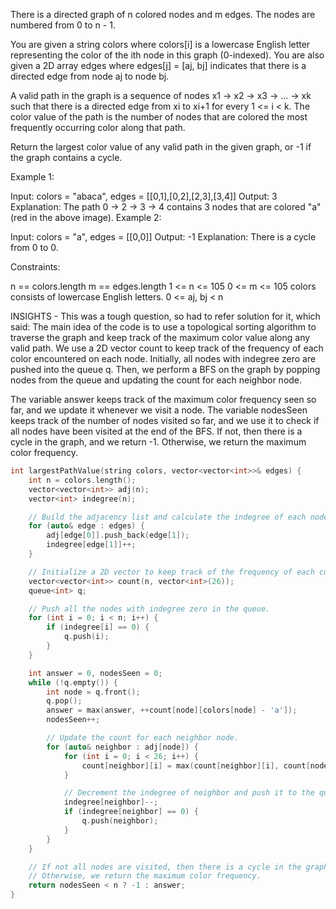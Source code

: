 There is a directed graph of n colored nodes and m edges. The nodes are numbered from 0 to n - 1.

You are given a string colors where colors[i] is a lowercase English letter representing the color of the ith node in this graph (0-indexed). You are also given a 2D array edges where edges[j] = [aj, bj] indicates that there is a directed edge from node aj to node bj.

A valid path in the graph is a sequence of nodes x1 -> x2 -> x3 -> ... -> xk such that there is a directed edge from xi to xi+1 for every 1 <= i < k. The color value of the path is the number of nodes that are colored the most frequently occurring color along that path.

Return the largest color value of any valid path in the given graph, or -1 if the graph contains a cycle.

 

Example 1:



Input: colors = "abaca", edges = [[0,1],[0,2],[2,3],[3,4]]
Output: 3
Explanation: The path 0 -> 2 -> 3 -> 4 contains 3 nodes that are colored "a" (red in the above image).
Example 2:



Input: colors = "a", edges = [[0,0]]
Output: -1
Explanation: There is a cycle from 0 to 0.
 

Constraints:

n == colors.length
m == edges.length
1 <= n <= 105
0 <= m <= 105
colors consists of lowercase English letters.
0 <= aj, bj < n

INSIGHTS - This was a tough question, so had to refer solution for it, which said:
The main idea of the code is to use a topological sorting algorithm to traverse the graph and keep track of the maximum color value along any valid path. We use a 2D vector count to keep track of the frequency of each color encountered on each node. Initially, all nodes with indegree zero are pushed into the queue q. Then, we perform a BFS on the graph by popping nodes from the queue and updating the count for each neighbor node.

The variable answer keeps track of the maximum color frequency seen so far, and we update it whenever we visit a node. The variable nodesSeen keeps track of the number of nodes visited so far, and we use it to check if all nodes have been visited at the end of the BFS. If not, then there is a cycle in the graph, and we return -1. Otherwise, we return the maximum color frequency.


```cpp
int largestPathValue(string colors, vector<vector<int>>& edges) {
    int n = colors.length();
    vector<vector<int>> adj(n);
    vector<int> indegree(n);

    // Build the adjacency list and calculate the indegree of each node.
    for (auto& edge : edges) {
        adj[edge[0]].push_back(edge[1]);
        indegree[edge[1]]++;
    }

    // Initialize a 2D vector to keep track of the frequency of each color on each node.
    vector<vector<int>> count(n, vector<int>(26));
    queue<int> q;

    // Push all the nodes with indegree zero in the queue.
    for (int i = 0; i < n; i++) {
        if (indegree[i] == 0) {
            q.push(i);
        }
    }

    int answer = 0, nodesSeen = 0;
    while (!q.empty()) {
        int node = q.front();
        q.pop();
        answer = max(answer, ++count[node][colors[node] - 'a']);
        nodesSeen++;

        // Update the count for each neighbor node.
        for (auto& neighbor : adj[node]) {
            for (int i = 0; i < 26; i++) {
                count[neighbor][i] = max(count[neighbor][i], count[node][i]);
            }

            // Decrement the indegree of neighbor and push it to the queue if its indegree becomes zero.
            indegree[neighbor]--;
            if (indegree[neighbor] == 0) {
                q.push(neighbor);
            }
        }
    }

    // If not all nodes are visited, then there is a cycle in the graph and we return -1.
    // Otherwise, we return the maximum color frequency.
    return nodesSeen < n ? -1 : answer;
}
```
